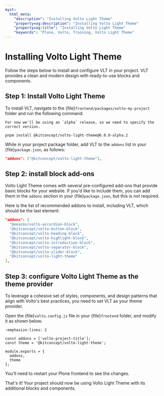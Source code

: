 ```yaml
---
myst:
  html_meta:
    "description": "Installing Volto Light Theme"
    "property=og:description": "Installing Volto Light Theme"
    "property=og:title": "Installing Volto Light Theme"
    "keywords": "Plone, Volto, Training, Volto Light Theme"
---
```


# Installing Volto Light Theme

Follow the steps below to install and configure VLT in your project. VLT provides a clean and modern design with ready-to-use blocks and components.

## Step 1: Install Volto Light Theme

To install VLT, navigate to the {file}`frontend/packages/volto-my-project` folder and run the following command:

```{note}
For now we'll be using an `alpha` release, so we need to specify the correct version.
```

```shell
pnpm install @kitconcept/volto-light-theme@6.0.0-alpha.2
```

While in your project package folder, add VLT to the `addons` list in your {file}`package.json`, as follows:

```json
"addons": ["@kitconcept/volto-light-theme"],
```

## Step 2: install block add-ons

Volto Light Theme comes with several pre-configured add-ons that provide basic blocks for your website. If you'd like to include them, you can add them in the `addons` section in your {file}`package.json`, but this is not required.

Here is the list of recommended addons to install, including VLT, which should be the last element:

```json
"addons": [
  "@eeacms/volto-accordion-block",
  "@kitconcept/volto-button-block",
  "@kitconcept/volto-heading-block",
  "@kitconcept/volto-highlight-block",
  "@kitconcept/volto-introduction-block",
  "@kitconcept/volto-separator-block",
  "@kitconcept/volto-slider-block",
  "@kitconcept/volto-light-theme"
],
```

## Step 3: configure Volto Light Theme as the theme provider

To leverage a cohesive set of styles, components, and design patterns that align with Volto's best practices, you need to set VLT as your theme provider.

Open the {file}`volto.config.js` file in your {file}`frontend` folder, and modify it as shown below.

```{code-block} js
:emphasize-lines: 2

const addons = ['volto-project-title'];
const theme = '@kitconcept/volto-light-theme';

module.exports = {
  addons,
  theme
};
```

You'll need to restart your Plone frontend to see the changes.

That's it! Your project should now be using Volto Light Theme with its additional blocks and components.
